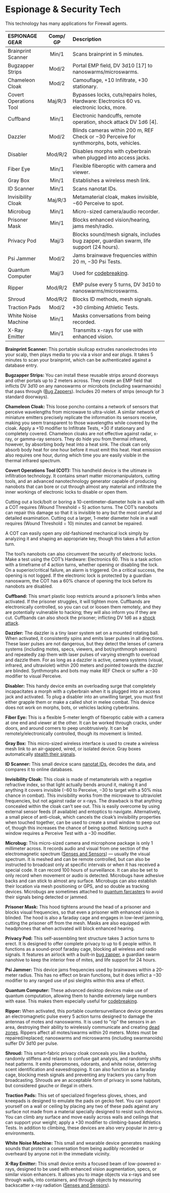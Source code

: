 # Espionage & Security Tech

This technology has many applications for Firewall agents.

| ESPIONAGE GEAR         | Comp/<wbr>GP | Description                                                                                  |
| :--------------------- | :----------: | :------------------------------------------------------------------------------------------- |
| Brainprint Scanner     |    Min/1     | Scans brainprint in 5 minutes.                                                               |
| Bugzapper Strips       |    Mod/2     | Portal EMP field, DV 3d10 \[17\] to nanoswarms/microswarms.                                         |
| Chameleon Cloak        |    Mod/2     | Camouflage, +10 Infiltrate, +30 stationary.                                                  |
| Covert Operations Tool |   Maj/R/3    | Bypasses locks, cuts/repairs holes, Hardware: Electronics 60 vs. electronic locks, more.     |
| Cuffband               |    Min/1     | Electronic handcuffs, remote operation, shock attack DV 1d6 \[4\].                                 |
| Dazzler                |    Mod/2     | Blinds cameras within 200&nbsp;m, REF Check or −30 Perceive for synthmorphs, bots, vehicles. |
| Disabler               |   Mod/R/2    | Disables morphs with cyberbrain when plugged into access jacks.                              |
| Fiber Eye              |    Min/1     | Flexible fiberoptic with camera and viewer.                                                  |
| Gray Box               |    Min/1     | Establishes a wireless mesh link.                                                            |
| ID Scanner             |    Min/1     | Scans nanotat IDs.                                                                           |
| Invisibility Cloak     |   Maj/R/3    | Metamaterial cloak, makes invisible, −60 Perceive to spot.                                   |
| Microbug               |    Min/1     | Micro-sized camera/audio recorder.                                                           |
| Prisoner Mask          |    Min/1     | Blocks enhanced vision/hearing, jams mesh/radio.                                             |
| Privacy Pod            |    Maj/3     | Blocks sound/mesh signals, includes bug zapper, guardian swarm, life support (24 hours).     |
| Psi Jammer             |    Mod/2     | Jams brainwave frequencies within 20&nbsp;m, −30 Psi Tests.                                  |
| Quantum Computer       |    Maj/3     | Used for [codebreaking](../13/05-authentication-and-encryption.md#codebreaking).             |
| Ripper                 |   Mod/R/2    | EMP pulse every 5 turns, DV 3d10 to nanoswarms/microswarms.                                  |
| Shroud                 |   Mod/R/2    | Blocks ID methods, mesh signals.                                                             |
| Traction Pads          |    Mod/2     | +30 climbing Athletic Tests.                                                                 |
| White Noise Machine    |    Min/1     | Masks conversations from being recorded.                                                     |
| X-Ray Emitter          |    Min/1     | Transmits x-rays for use with enhanced vision.                                               |

**Brainprint Scanner:** This portable skullcap extrudes nanoelectrodes into your scalp, then plays media to you via a visor and ear plugs. It takes 5 minutes to scan your brainprint, which can be authenticated against a database entry.

**Bugzapper Strips:** You can install these reusable strips around doorways and other portals up to 2 meters across. They create an EMP field that inflicts DV 3d10 on any nanoswarms or microbots (including swarmanoids) that pass through ([Bug Zappers](../18/03-security-systems.md#bug-zappers)). Includes 20 meters of strips (enough for 3 standard doorways).

**Chameleon Cloak:** This loose poncho contains a network of sensors that perceive wavelengths from microwave to ultra-violet. A similar network of miniature emitters precisely replicate the information its sensors receive, making you seem transparent to those wavelengths while covered by the cloak. Apply a +10 modifier to Infiltrate Tests, +30 if stationary and completely covered. Chameleon cloaks are not effective against radar, x-ray, or gamma-ray sensors. They do hide you from thermal infrared, however, by absorbing body heat into a heat sink. The cloak can only absorb body heat for one hour before it must emit this heat. Heat emission also requires one hour, during which time you are easily visible in the thermal infrared spectrum.

**Covert Operations Tool (COT):** This handheld device is the ultimate in infiltration technology. It contains smart matter micromanipulators, cutting tools, and an advanced nanotechnology generator capable of producing nanobots that can bore or cut through almost any material and infiltrate the inner workings of electronic locks to disable or open them.

Cutting out a lock/bolt or boring a 10-centimeter-diameter hole in a wall with a COT requires (Wound Threshold ÷ 5) action turns. The COT’s nanobots can repair this damage so that it is invisible to any but the most careful and detailed examination. Cutting out a larger, 1-meter diameter hole in a wall requires (Wound Threshold ÷ 10) minutes and cannot be repaired.

A COT can easily open any old-fashioned mechanical lock simply by analyzing it and shaping an appropriate key, though this takes a full action turn.

The tool’s nanobots can also circumvent the security of electronic locks. Make a test using the COT’s Hardware: Electronics 60. This is a task action with a timeframe of 4 action turns, whether opening or disabling the lock. On a superior/critical failure, an alarm is triggered. On a critical success, the opening is not logged. If the electronic lock is protected by a guardian nanoswarm, the COT has a 60% chance of opening the lock before its nanobots are disabled.

**Cuffband:** This smart plastic loop restricts around a prisoner’s limbs when activated. If the prisoner struggles, it will tighten more. Cuffbands are electronically controlled, so you can cut or loosen them remotely, and they are potentially vulnerable to hacking; they will also inform you if they are cut. Cuffbands can also shock the prisoner; inflicting DV 1d6 as a [shock attack](../12/15-special-attacks.md#shock-attacks).

**Dazzler:** The dazzler is a tiny laser system set on a mounted rotating ball. When activated, it consistently spins and emits laser pulses in all directions. These laser pulses are not dangerous, but they detect the lenses of camera systems (including motes, specs, viewers, and bot/synthmorph sensors) and repeatedly zap them with laser pulses of varying strength to overload and dazzle them. For as long as a dazzler is active, camera systems (visual, infrared, and ultraviolet) within 200 meters and pointed towards the dazzler are blinded. Synthmorphs and bots may make REF Check or suffer a −30 modifier to visual Perceive.

**Disabler:** This handy device emits an overloading surge that completely incapacitates a morph with a cyberbrain when it is plugged into an access jack and activated. To plug a disabler into an unwilling target, you must first either grapple them or make a called shot in melee combat. This device does not work on morphs, bots, or vehicles lacking cyberbrains.

**Fiber Eye:** This is a flexible 5-meter length of fiberoptic cable with a camera at one end and viewer at the other. It can be worked through cracks, under doors, and around corners to peep unobtrusively. It can be remotely/electronically controlled, though its movement is limited.

**Gray Box:** This micro-sized wireless interface is used to create a wireless mesh link to an air-gapped, wired, or isolated device. Gray boxes automatically [stealth their signals](../13/04-devices-apps-and-links.md#stealthed-signals).

**ID Scanner:** This small device scans [nanotat IDs](../15/07-identity-systems.md#nanotat-scans), decodes the data, and compares it to online databases.

**Invisibility Cloak:** This cloak is made of metamaterials with a negative refractive index, so that light actually bends around it, making it and anything it covers invisible (−60 to Perceive, −30 to target with a 50% miss chance in combat). This invisibility works from the microwave to ultraviolet frequencies, but not against radar or x-rays. The drawback is that anything concealed within the cloak can’t see out. This is easily overcome by using external sensor feeds (if available) and entoptics to navigate. Alternatively, a small piece of anti-cloak, which cancels the cloak’s invisibility properties when touched together, can be used to create a small window to peep out of, though this increases the chance of being spotted. Noticing such a window requires a Perceive Test with a −30 modifier.

**Microbug:** This micro-sized camera and microphone package is only 1 millimeter across. It records audio and visual from one section of the electromagnetic spectrum ([Senses and Sensors](../16/07-senses-and-sensors.md)) — usually the visual spectrum. It is meshed and can be remote controlled, but can also be instructed to broadcast only at specific intervals or when it has received a special code. It can record 100 hours of surveillance. It can also be set to only record when movement or audio is detected. Microbugs have adhesive backs and can stick to almost any surface. Microbugs can also establish their location via mesh positioning or GPS, and so double as tracking devices. Microbugs are sometimes attached to [quantum farcasters](../16/16-comms-and-mesh-gear.md#quantum-farcasters) to avoid their signals being detected or jammed.

**Prisoner Mask:** This hood tightens around the head of a prisoner and blocks visual frequencies, so that even a prisoner with enhanced vision is blinded. The hood is also a faraday cage and engages in low-level jamming, cutting the prisoner off from the mesh. Masks are also equipped with headphones that when activated will block enhanced hearing.

**Privacy Pod:** This self-assembling tent structure takes 3 action turns to erect. It is designed to offer complete privacy to up to 6 people within. It functions as a sound-proof faraday cage, blocking all wireless and radio signals. It features an airlock with a built-in [bug zapper](../18/03-security-systems.md#bug-zappers), a guardian swarm nanohive to keep the interior free of mites, and life support for 24 hours.

**Psi Jammer:** This device jams frequencies used by brainwaves within a 20-meter radius. This has no effect on brain functions, but it does inflict a −30 modifier to any ranged use of psi sleights within this area of effect.

**Quantum Computer:** These advanced desktop devices make use of quantum computation, allowing them to handle extremely large numbers with ease. This makes them especially useful for [codebreaking](../13/05-authentication-and-encryption.md#codebreaking).

**Ripper:** When activated, this portable countersurveillance device generates an electromagnetic pulse every 5 action turns designed to damage the antennas of motes and nanoswarms. It is used to "rip" the sensors in an area, destroying their ability to wirelessly communicate and creating [dead zones](../13/19-surveillance-hacking.md#dead-zones). Rippers affect all motes/swarms within 20 meters. Motes must be repaired/replaced; nanoswarms and microswarms (including swarmanoids) suffer DV 3d10 per pulse.

**Shroud:** This smart-fabric privacy cloak conceals you like a burkha, randomly stiffens and relaxes to confuse gait analysis, and randomly shifts heat patterns. It emits pheromones, odorants, and white noise, deterring scent identification and eavesdropping. It can also function as a faraday cage, blocking mesh signals and preventing any trackers you carry from broadcasting. Shrouds are an acceptable form of privacy in some habitats, but considered gauche or illegal in others.

**Traction Pads:** This set of specialized fingerless gloves, shoes, and kneepads is designed to emulate the pads on gecko feet. You can support yourself on a wall or ceiling by placing any two of these pads against any surface not made from a material specially designed to resist such devices. You can climb any surface and move easily across walls and ceilings that can support your weight; apply a +30 modifier to climbing-based Athletics Tests. In addition to climbing, these devices are also very popular in zero-g environments.

**White Noise Machine:** This small and wearable device generates masking sounds that protect a conversation from being audibly recorded or overheard by anyone not in the immediate vicinity.

**X-Ray Emitter:** This small device emits a focused beam of low-powered x-rays, designed to be used with enhanced vision augmentation, specs, or similar vision enhancers. It allows you to image objects via x-rays and see through walls, into containers, and through objects by measuring backscatter x-ray radiation ([Senses and Sensors](../16/07-senses-and-sensors.md)).
